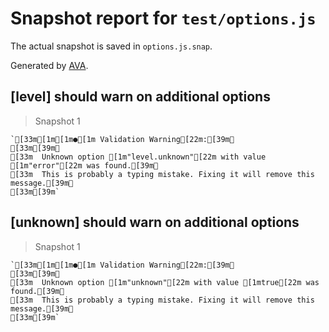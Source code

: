 # Snapshot report for `test/options.js`

The actual snapshot is saved in `options.js.snap`.

Generated by [AVA](https://ava.li).

## [level] should warn on additional options

> Snapshot 1

    `[33m[1m[1m●[1m Validation Warning[22m:[39m␊
    [33m[39m␊
    [33m  Unknown option [1m"level.unknown"[22m with value [1m"error"[22m was found.[39m␊
    [33m  This is probably a typing mistake. Fixing it will remove this message.[39m␊
    [33m[39m`

## [unknown] should warn on additional options

> Snapshot 1

    `[33m[1m[1m●[1m Validation Warning[22m:[39m␊
    [33m[39m␊
    [33m  Unknown option [1m"unknown"[22m with value [1mtrue[22m was found.[39m␊
    [33m  This is probably a typing mistake. Fixing it will remove this message.[39m␊
    [33m[39m`
